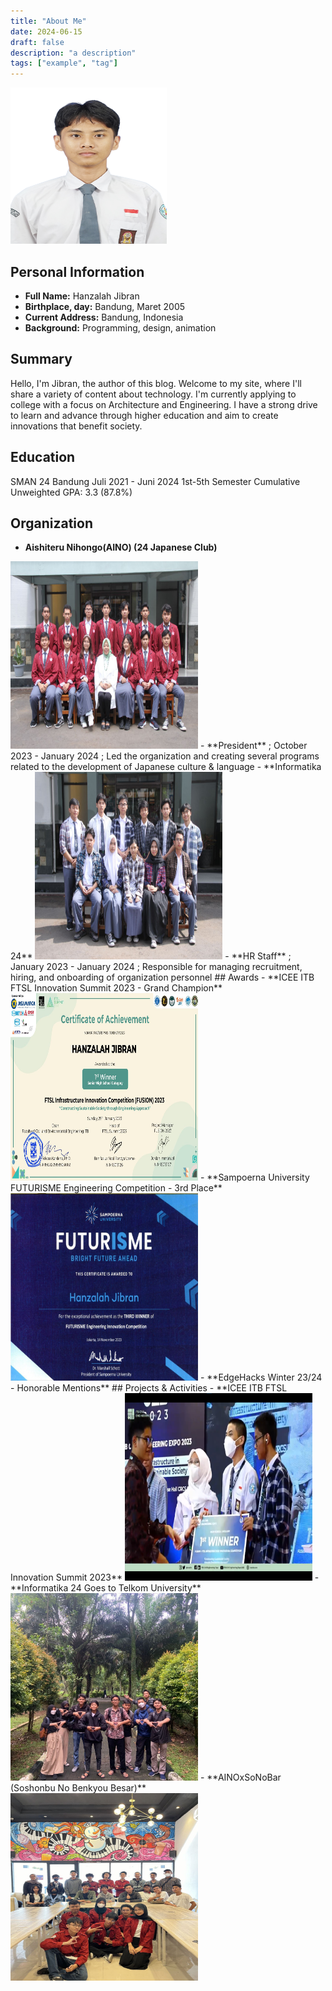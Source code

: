 ```yaml
---
title: "About Me"
date: 2024-06-15
draft: false
description: "a description"
tags: ["example", "tag"]
---
```

<img src="jibranaboutme.png" alt="Image" width="250" height="250">

## Personal Information
- **Full Name:** Hanzalah Jibran
- **Birthplace, day:** Bandung, Maret 2005
- **Current Address:** Bandung, Indonesia
- **Background:** Programming, design, animation
## Summary
Hello, I'm Jibran, the author of this blog. Welcome to my site, where I'll share a variety of content about technology. I'm currently applying to college with a focus on Architecture and Engineering. I have a strong drive to learn and advance through higher education and aim to create innovations that benefit society.
## Education
SMAN 24 Bandung
Juli 2021 - Juni 2024
1st-5th Semester Cumulative Unweighted GPA: 3.3 (87.8%)
## Organization
- **Aishiteru Nihongo(AINO) (24 Japanese Club)**
<img src="aino.jpg" alt="Image" width="300" height="300">
  - **President** ; October 2023 - January 2024 ; Led the organization and creating several programs related to the development of Japanese culture & language
- **Informatika 24**
<img src="it.jpg" alt="Image" width="300" height="300">
  - **HR Staff** ; January 2023 - January 2024 ; Responsible for managing recruitment, hiring, and onboarding of organization personnel
## Awards
- **ICEE ITB FTSL Innovation Summit 2023 - Grand Champion**
<img src="Sertifikat FTSL.jpg" alt="Image" width="300" height="300">
- **Sampoerna University FUTURISME Engineering Competition - 3rd Place**
<img src="sampurna.jpeg" alt="Image" width="300" height="300">
- **EdgeHacks Winter 23/24 - Honorable Mentions**
## Projects & Activities
- **ICEE ITB FTSL Innovation Summit 2023**
<img src="ftsk.png" alt="Image" width="300" height="300">
- **Informatika 24 Goes to Telkom University**
<img src="telu.jpg" alt="Image" width="300" height="300">
- **AINOxSoNoBar (Soshonbu No Benkyou Besar)**
<img src="sosonbu.jpg" alt="Image" width="300" height="300">
